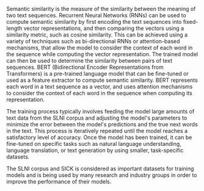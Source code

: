 
Semantic similarity is the measure of the similarity between the meaning of two text sequences. Recurrent Neural Networks (RNNs) can be used to compute semantic similarity by first encoding the text sequences into fixed-length vector representations, and then comparing the vectors using a similarity metric, such as cosine similarity. This can be achieved using a variety of techniques such as bi-directional RNNs or attention-based mechanisms, that allow the model to consider the context of each word in the sequence while computing the vector representation. The trained model can then be used to determine the similarity between pairs of text sequences. BERT (Bidirectional Encoder Representations from Transformers) is a pre-trained language model that can be fine-tuned or used as a feature extractor to compute semantic similarity. BERT represents each word in a text sequence as a vector, and uses attention mechanisms to consider the context of each word in the sequence when computing its representation.

The training process typically involves feeding the model large amounts of text data from the SLNI corpus and adjusting the model's parameters to minimize the error between the model's predictions and the true next words in the text. This process is iteratively repeated until the model reaches a satisfactory level of accuracy. Once the model has been trained, it can be fine-tuned on specific tasks such as natural language understanding, language translation, or text generation by using smaller, task-specific datasets.

The SLNI corpus and SICK is considered as important datasets for training models and is being used by many research and industry groups in order to improve the performance of their models.
